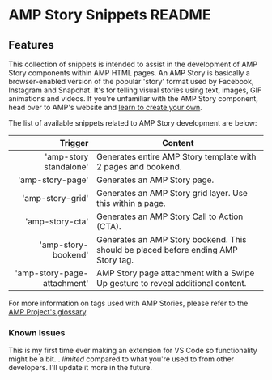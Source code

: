 # AMP Story Snippets README

## Features

This collection of snippets is intended to assist in the development of AMP Story components within AMP HTML pages. An AMP Story is basically a browser-enabled version of the popular 'story' format used by Facebook, Instagram and Snapchat. It's for telling visual stories using text, images, GIF animations and videos. If you're unfamiliar with the AMP Story component, head over to AMP's website and [learn to create your own](https://amp.dev/documentation/guides-and-tutorials/start/visual_story/?format=stories).

The list of available snippets related to AMP Story development are below: 

|                     Trigger | Content                                                                            |
| --------------------------: | ---------------------------------------------------------------------------------- |
|      'amp-story standalone' | Generates entire AMP Story template with 2 pages and bookend.                      |
|            'amp-story-page' | Generates an AMP Story page.                                                       |
|            'amp-story-grid' | Generates an AMP Story grid layer. Use this within a page.                         |
|             'amp-story-cta' | Generates an AMP Story Call to Action (CTA).                                       |
|         'amp-story-bookend' | Generates an AMP Story bookend. This should be placed before ending AMP Story tag. |
| 'amp-story-page-attachment' | AMP Story page attachment with a Swipe Up gesture to reveal additional content.    |

For more information on tags used with AMP Stories, please refer to the [AMP Project's glossary](https://amp.dev/documentation/components/?format=stories).

### Known Issues

This is my first time ever making an extension for VS Code so functionality might be a bit... <em>limited</em> compared to what you're used to from other developers. I'll update it more in the future.
